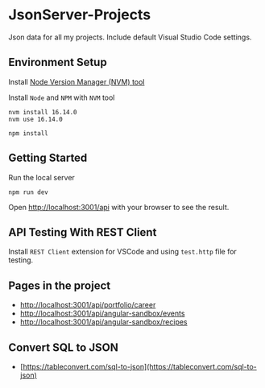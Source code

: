 # JsonServer-Projects

Json data for all my projects. Include default Visual Studio Code settings.

## Environment Setup

Install [Node Version Manager (NVM) tool](https://github.com/coreybutler/nvm-windows/releases)

Install `Node` and `NPM` with `NVM` tool

```
nvm install 16.14.0
nvm use 16.14.0
```
```
npm install
```

## Getting Started

Run the local server

```
npm run dev
```

Open [http://localhost:3001/api](http://localhost:3001/api) with your browser to see the result.


## API Testing With REST Client
Install `REST Client` extension for VSCode and using `test.http` file for testing.



## Pages in the project

- [http://localhost:3001/api/portfolio/career](http://localhost:3001/api/portfolio/career)
- [http://localhost:3001/api/angular-sandbox/events](http://localhost:3001/api/angular-sandbox/events)
- [http://localhost:3001/api/angular-sandbox/recipes](http://localhost:3001/api/angular-sandbox/recipes)


## Convert SQL to JSON
- [https://tableconvert.com/sql-to-json](https://tableconvert.com/sql-to-json)
